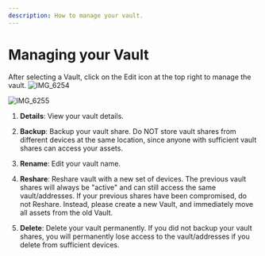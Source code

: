 ```yaml
---
description: How to manage your vault.
---
```


# Managing your Vault

After selecting a Vault, click on the Edit icon at the top right to manage the vault.
![IMG_6254](https://github.com/SamYap0/Voltix-docs/assets/96066776/f9685b44-f5a6-4927-b4bc-05b0e2bec324)

![IMG_6255](https://github.com/SamYap0/Voltix-docs/assets/96066776/cbfa9c38-b41f-46f6-bd2b-b43abced66fd)

1. **Details**: View your vault details.

2. **Backup**: Backup your vault share. Do NOT store vault shares from different devices at the same location, since anyone with sufficient vault shares can access your assets.

3. **Rename**: Edit your vault name.

4. **Reshare**: Reshare vault with a new set of devices. The previous vault shares will always be "active" and can still access the same vault/addresses. If your previous shares have been compromised, do not Reshare. Instead, please create a new Vault, and immediately move all assets from the old Vault.

5. **Delete**: Delete your vault permanently. If you did not backup your vault shares, you will permanently lose access to the vault/addresses if you delete from sufficient devices.
